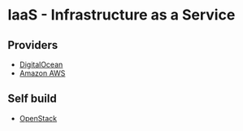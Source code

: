 # IaaS - Infrastructure as a Service

## Providers
- [DigitalOcean](digitalocean)
- [Amazon AWS](aws)

## Self build
- [OpenStack](openstack)
